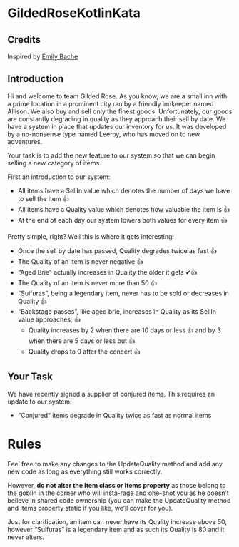 # GildedRoseKotlinKata

## Credits
Inspired by [Emily Bache](https://github.com/emilybache/GildedRose-Refactoring-Kata)

## Introduction
Hi and welcome to team Gilded Rose. 
As you know, we are a small inn with a prime location in a prominent city ran by a friendly innkeeper named Allison. 
We also buy and sell only the finest goods. 
Unfortunately, our goods are constantly degrading in quality as they approach their sell by date. 
We have a system in place that updates our inventory for us. 
It was developed by a no-nonsense type named Leeroy, who has moved on to new adventures. 

Your task is to add the new feature to our system so that we can begin selling a new category of items. 

First an introduction to our system:
- All items have a SellIn value which denotes the number of days we have to sell the item 👍
- All items have a Quality value which denotes how valuable the item is 👍
- At the end of each day our system lowers both values for every item 👍

Pretty simple, right? Well this is where it gets interesting:
- Once the sell by date has passed, Quality degrades twice as fast 👍
- The Quality of an item is never negative 👍
- “Aged Brie” actually increases in Quality the older it gets ✔👍
- The Quality of an item is never more than 50 👍
- “Sulfuras”, being a legendary item, never has to be sold or decreases in Quality 👍
- “Backstage passes”, like aged brie, increases in Quality as its SellIn value approaches; 👍 
  - Quality increases by 2 when there are 10 days or less 👍 and by 3 when there are 5 days or less but 👍
  - Quality drops to 0 after the concert 👍

## Your Task
We have recently signed a supplier of conjured items. This requires an update to our system:

- “Conjured” items degrade in Quality twice as fast as normal items

# Rules
Feel free to make any changes to the UpdateQuality method and add any new code as long as everything still works correctly. 

However, **do not alter the Item class or Items property** as those belong to the goblin in the corner who will insta-rage and one-shot you as he doesn’t believe in shared code ownership (you can make the UpdateQuality method and Items property static if you like, we’ll cover for you).

Just for clarification, an item can never have its Quality increase above 50, however “Sulfuras” is a legendary item and as such its Quality is 80 and it never alters.
